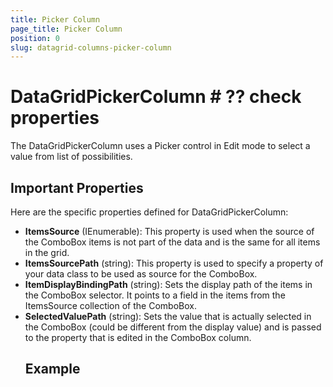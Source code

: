 ```yaml
---
title: Picker Column
page_title: Picker Column
position: 0
slug: datagrid-columns-picker-column
---
```


# DataGridPickerColumn # ?? check properties

The DataGridPickerColumn uses a Picker control in Edit mode to select a value from list of possibilities.

## Important Properties

Here are the specific properties defined for DataGridPickerColumn:

* **ItemsSource** (IEnumerable<object>): This property is used when the source of the ComboBox items is not part of the data and is the same for all items in the grid.
* **ItemsSourcePath** (string): This property is used to specify a property of your data class to be used as source for the ComboBox.
* **ItemDisplayBindingPath** (string): Sets the display path of the items in the ComboBox selector. It points to a field in the items from the ItemsSource collection of the ComboBox.
* **SelectedValuePath** (string): Sets the value that is actually selected in the ComboBox (could be different from the display value) and is passed to the property that is edited in the ComboBox column.

## Example 